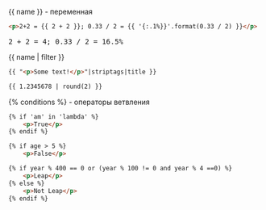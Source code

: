 {{ name }} - переменная

```html
<p>2+2 = {{ 2 + 2 }}; 0.33 / 2 = {{ '{:.1%}}'.format(0.33 / 2) }}</p>
```
<pre>
2 + 2 = 4; 0.33 / 2 = 16.5%
</pre>


{{ name | filter }}

```html
{{ "<p>Some text!</p>"|striptags|title }}

{{ 1.2345678 | round(2) }}
```

{% conditions %} - операторы ветвления

```html
{% if 'am' in 'lambda' %}
    <p>True</p>
{% endif %}

{% if age > 5 %}
    <p>False</p>
```

```html
{% if year % 400 == 0 or (year % 100 != 0 and year % 4 ==0) %}
    <p>Leap</p>
{% else %}
    <p>Not Leap</p>
{% endif %}
```